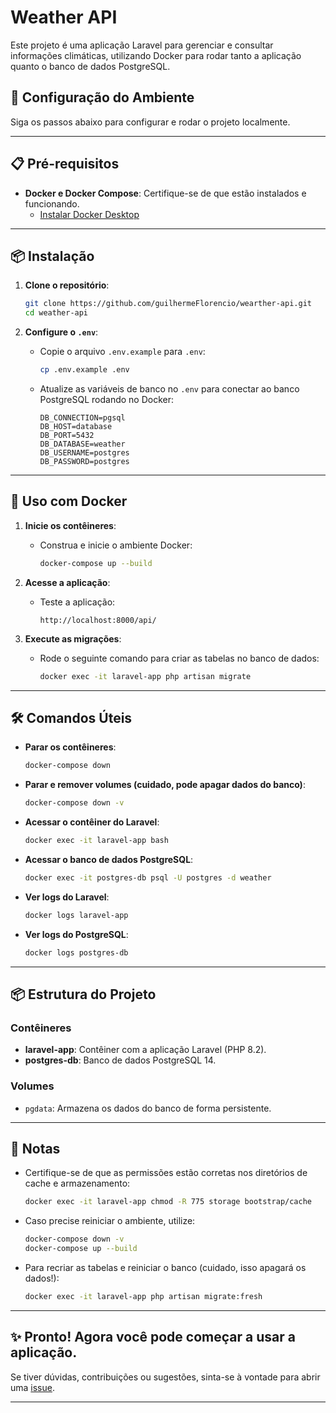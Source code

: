 
# Weather API

Este projeto é uma aplicação Laravel para gerenciar e consultar informações climáticas, utilizando Docker para rodar tanto a aplicação quanto o banco de dados PostgreSQL.

## 🚀 Configuração do Ambiente

Siga os passos abaixo para configurar e rodar o projeto localmente.

---

## 📋 Pré-requisitos

- **Docker e Docker Compose**: Certifique-se de que estão instalados e funcionando.
  - [Instalar Docker Desktop](https://www.docker.com/products/docker-desktop/)

---

## 📦 Instalação

1. **Clone o repositório**:
   ```bash
   git clone https://github.com/guilhermeFlorencio/wearther-api.git
   cd weather-api
   ```

2. **Configure o `.env`**:
   - Copie o arquivo `.env.example` para `.env`:
     ```bash
     cp .env.example .env
     ```
   - Atualize as variáveis de banco no `.env` para conectar ao banco PostgreSQL rodando no Docker:
     ```env
     DB_CONNECTION=pgsql
     DB_HOST=database
     DB_PORT=5432
     DB_DATABASE=weather
     DB_USERNAME=postgres
     DB_PASSWORD=postgres
     ```

---

## 🐳 Uso com Docker

1. **Inicie os contêineres**:
   - Construa e inicie o ambiente Docker:
     ```bash
     docker-compose up --build
     ```

2. **Acesse a aplicação**:
   - Teste a aplicação:
     ```
     http://localhost:8000/api/
     ```

3. **Execute as migrações**:
   - Rode o seguinte comando para criar as tabelas no banco de dados:
     ```bash
     docker exec -it laravel-app php artisan migrate
     ```

---

## 🛠 Comandos Úteis

- **Parar os contêineres**:
  ```bash
  docker-compose down
  ```

- **Parar e remover volumes (cuidado, pode apagar dados do banco)**:
  ```bash
  docker-compose down -v
  ```

- **Acessar o contêiner do Laravel**:
  ```bash
  docker exec -it laravel-app bash
  ```

- **Acessar o banco de dados PostgreSQL**:
  ```bash
  docker exec -it postgres-db psql -U postgres -d weather
  ```

- **Ver logs do Laravel**:
  ```bash
  docker logs laravel-app
  ```

- **Ver logs do PostgreSQL**:
  ```bash
  docker logs postgres-db
  ```

---

## 📦 Estrutura do Projeto

### Contêineres

- **laravel-app**: Contêiner com a aplicação Laravel (PHP 8.2).
- **postgres-db**: Banco de dados PostgreSQL 14.

### Volumes

- `pgdata`: Armazena os dados do banco de forma persistente.

---

## 📝 Notas

- Certifique-se de que as permissões estão corretas nos diretórios de cache e armazenamento:
  ```bash
  docker exec -it laravel-app chmod -R 775 storage bootstrap/cache
  ```

- Caso precise reiniciar o ambiente, utilize:
  ```bash
  docker-compose down -v
  docker-compose up --build
  ```

- Para recriar as tabelas e reiniciar o banco (cuidado, isso apagará os dados!):
  ```bash
  docker exec -it laravel-app php artisan migrate:fresh
  ```

---

## ✨ Pronto! Agora você pode começar a usar a aplicação.

Se tiver dúvidas, contribuições ou sugestões, sinta-se à vontade para abrir uma [issue](https://github.com/guilhermeFlorencio/weather-api/issues).

---
